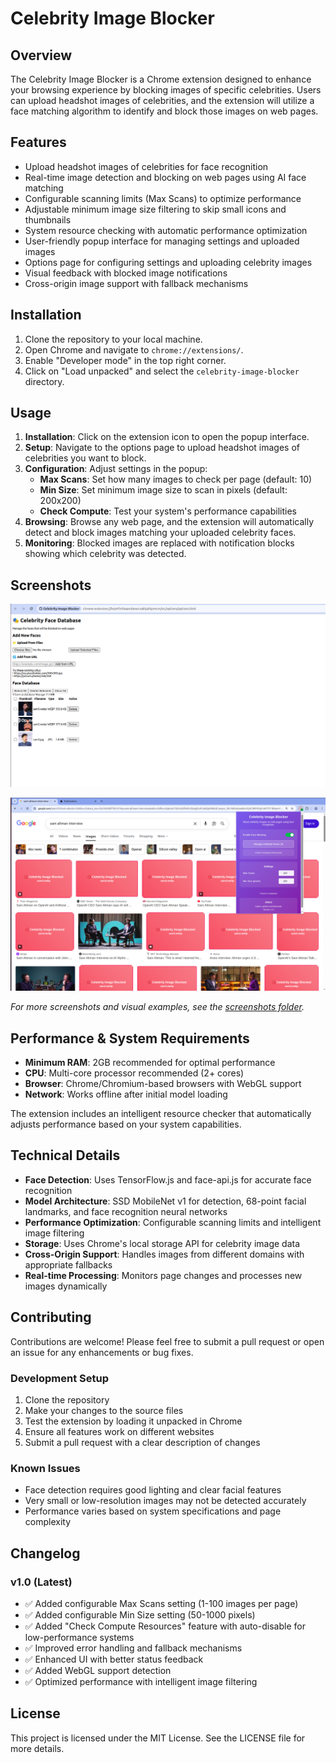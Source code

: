 # Celebrity Image Blocker

## Overview
The Celebrity Image Blocker is a Chrome extension designed to enhance your browsing experience by blocking images of specific celebrities. Users can upload headshot images of celebrities, and the extension will utilize a face matching algorithm to identify and block those images on web pages.

## Features
- Upload headshot images of celebrities for face recognition
- Real-time image detection and blocking on web pages using AI face matching
- Configurable scanning limits (Max Scans) to optimize performance
- Adjustable minimum image size filtering to skip small icons and thumbnails
- System resource checking with automatic performance optimization
- User-friendly popup interface for managing settings and uploaded images
- Options page for configuring settings and uploading celebrity images
- Visual feedback with blocked image notifications
- Cross-origin image support with fallback mechanisms

## Installation
1. Clone the repository to your local machine.
2. Open Chrome and navigate to `chrome://extensions/`.
3. Enable "Developer mode" in the top right corner.
4. Click on "Load unpacked" and select the `celebrity-image-blocker` directory.

## Usage
1. **Installation**: Click on the extension icon to open the popup interface.
2. **Setup**: Navigate to the options page to upload headshot images of celebrities you want to block.
3. **Configuration**: Adjust settings in the popup:
   - **Max Scans**: Set how many images to check per page (default: 10)
   - **Min Size**: Set minimum image size to scan in pixels (default: 200x200)
   - **Check Compute**: Test your system's performance capabilities
4. **Browsing**: Browse any web page, and the extension will automatically detect and block images matching your uploaded celebrity faces.
5. **Monitoring**: Blocked images are replaced with notification blocks showing which celebrity was detected.

## Screenshots
![Options Page](screenshots/image-db.png)

![Blocked Image Example](screenshots/main-example-search.png)

*For more screenshots and visual examples, see the [screenshots folder](screenshots/).*

## Performance & System Requirements
- **Minimum RAM**: 2GB recommended for optimal performance
- **CPU**: Multi-core processor recommended (2+ cores)
- **Browser**: Chrome/Chromium-based browsers with WebGL support
- **Network**: Works offline after initial model loading

The extension includes an intelligent resource checker that automatically adjusts performance based on your system capabilities.

## Technical Details
- **Face Detection**: Uses TensorFlow.js and face-api.js for accurate face recognition
- **Model Architecture**: SSD MobileNet v1 for detection, 68-point facial landmarks, and face recognition neural networks
- **Performance Optimization**: Configurable scanning limits and intelligent image filtering
- **Storage**: Uses Chrome's local storage API for celebrity image data
- **Cross-Origin Support**: Handles images from different domains with appropriate fallbacks
- **Real-time Processing**: Monitors page changes and processes new images dynamically

## Contributing
Contributions are welcome! Please feel free to submit a pull request or open an issue for any enhancements or bug fixes.

### Development Setup
1. Clone the repository
2. Make your changes to the source files
3. Test the extension by loading it unpacked in Chrome
4. Ensure all features work on different websites
5. Submit a pull request with a clear description of changes

### Known Issues
- Face detection requires good lighting and clear facial features
- Very small or low-resolution images may not be detected accurately
- Performance varies based on system specifications and page complexity

## Changelog
### v1.0 (Latest)
- ✅ Added configurable Max Scans setting (1-100 images per page)
- ✅ Added configurable Min Size setting (50-1000 pixels)
- ✅ Added "Check Compute Resources" feature with auto-disable for low-performance systems
- ✅ Improved error handling and fallback mechanisms
- ✅ Enhanced UI with better status feedback
- ✅ Added WebGL support detection
- ✅ Optimized performance with intelligent image filtering

## License
This project is licensed under the MIT License. See the LICENSE file for more details.
